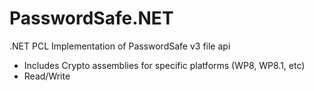 # PasswordSafe.NET
.NET PCL Implementation of PasswordSafe v3 file api

- Includes Crypto assemblies for specific platforms (WP8, WP8.1, etc)
- Read/Write
